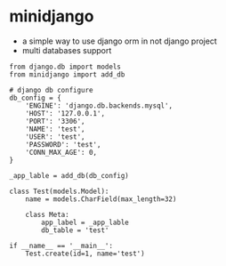 # minidjango
* a simple way to use django orm in not django project
* multi databases support

```
from django.db import models
from minidjango import add_db

# django db configure
db_config = {
    'ENGINE': 'django.db.backends.mysql',
    'HOST': '127.0.0.1',
    'PORT': '3306',
    'NAME': 'test',
    'USER': 'test',
    'PASSWORD': 'test',
    'CONN_MAX_AGE': 0,
}

_app_lable = add_db(db_config)

class Test(models.Model):
    name = models.CharField(max_length=32)

    class Meta:
        app_label = _app_lable
        db_table = 'test'

if __name__ == '__main__':
    Test.create(id=1, name='test')
```
